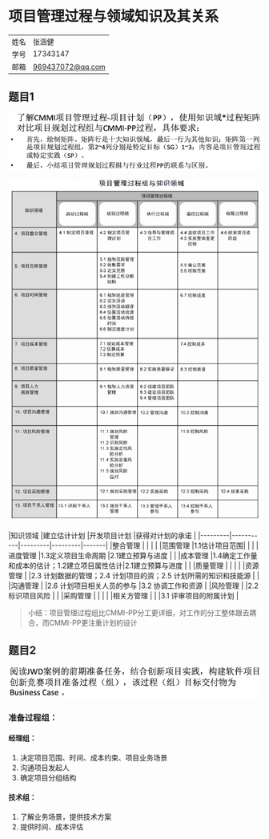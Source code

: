 # 项目管理过程与领域知识及其关系

|  |  |
|---------|---------|
|姓名     |张涵健         |
|学号     |17343147         |
|邮箱     |969437072@qq.com         |

## 题目1

![](1.png)

![](2.png)

|知识领域  |建立估计计划  |开发项目计划  |获得对计划的承诺 |
|---------|-----------|---------|---------|-------|
|整合管理     |         |         |  |
|范围管理     |1.1估计项目范围|         |   |
|进度管理     |1.3定义项目生命周期         |2.1建立预算与进度   |   |
|成本管理     |1.4确定工作量和成本的估计；1.2建立项目属性估计|2.1建立预算与进度         |   |
|质量管理     |         |         |   |
|资源管理     |   |2.3 计划数据的管理；2.4 计划项目的资；2.5 计划所需的知识和技能源         |   |
|沟通管理     |   |2.6 计划项目相关人员的参与   |3.2 协调工作和资源   |
|风险管理     |         |2.2 标识项目风险         |   |
|采购管理     |         |         |   |
|相关方管理     |    |         |3.1 评审项目的附属计划 |

> 小结：项目管理过程组比CMMI-PP分工更详细，对工作的分工整体跟去耦合，而CMMI-PP更注重计划的设计


## 题目2

![](3.png)

### 准备过程组：

#### 经理组：

1. 决定项目范围、时间、成本约束、项目业务场景
2. 沟通项目发起人
3. 确定项目分组结构

#### 技术组：

1. 了解业务场景，提供技术方案
2. 提供时间、成本评估

